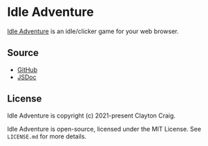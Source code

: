 # Idle Adventure
[Idle Adventure](elekester.github.io/idleadventure/) is an idle/clicker game for your web browser.

## Source
* [GitHub](https://github.com/Elekester/IdleAdventure)
* [JSDoc](https://elekester.github.io/IdleAdventure/JSDoc/index.html)

## License

Idle Adventure is copyright (c) 2021-present Clayton Craig.

Idle Adventure is open-source, licensed under the MIT License. See ```LICENSE.md``` for more details.
